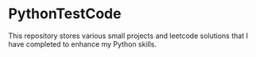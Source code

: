 # PythonTestCode
This repository stores various small projects and leetcode solutions that I have completed to enhance my Python skills.
